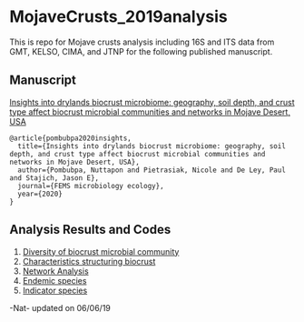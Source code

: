 # MojaveCrusts_2019analysis
This is repo for Mojave crusts analysis including 16S and ITS data from GMT, KELSO, CIMA, and JTNP for the following published manuscript. 

## Manuscript 

[Insights into drylands biocrust microbiome: geography, soil depth, and crust type affect biocrust microbial communities and networks in Mojave Desert, USA](https://doi.org/10.1093/femsec/fiaa125)

```
@article{pombubpa2020insights,
  title={Insights into drylands biocrust microbiome: geography, soil depth, and crust type affect biocrust microbial communities and networks in Mojave Desert, USA},
  author={Pombubpa, Nuttapon and Pietrasiak, Nicole and De Ley, Paul and Stajich, Jason E},
  journal={FEMS microbiology ecology},
  year={2020}
}
```

## Analysis Results and Codes
1. [Diversity of biocrust microbial community](BiocrustDiv/)
2. [Characteristics structuring biocrust](StructureChar/)
3. [Network Analysis](NetworkAnalysis/)
4. [Endemic species](EndemicSpecies/)
5. [Indicator species](Indicator_Species/)

-Nat- updated on 06/06/19

